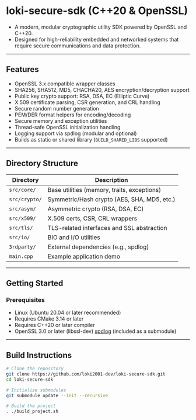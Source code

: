 # loki-secure-sdk (C++20 & OpenSSL)
- A modern, modular cryptographic utility SDK powered by OpenSSL and C++20.
- Designed for high-reliability embedded and networked systems that require secure communications and data protection.

---

## Features
- OpenSSL 3.x compatible wrapper classes
- SHA256, SHA512, MD5, CHACHA20, AES encryption/decryption support
- Public key crypto support: RSA, DSA, EC (Elliptic Curve)
- X.509 certificate parsing, CSR generation, and CRL handling
- Secure random number generation
- PEM/DER format helpers for encoding/decoding
- Secure memory and exception utilities
- Thread-safe OpenSSL initialization handling
- Logging support via spdlog (modular and optional)
- Builds as static or shared library (`BUILD_SHARED_LIBS` supported)

---

## Directory Structure

| Directory        | Description                                   |
|------------------|-----------------------------------------------|
| `src/core/`      | Base utilities (memory, traits, exceptions)   |
| `src/crypto/`    | Symmetric/Hash crypto (AES, SHA, MD5, etc.)   |
| `src/asym/`      | Asymmetric crypto (RSA, DSA, EC)              |
| `src/x509/`      | X.509 certs, CSR, CRL wrappers                |
| `src/tls/`       | TLS-related interfaces and SSL abstraction    |
| `src/io/`        | BIO and I/O utilities                         |
| `3rdparty/`      | External dependencies (e.g., spdlog)          |
| `main.cpp`       | Example application demo                      |

---

## Getting Started

### Prerequisites
- Linux (Ubuntu 20.04 or later recommended)
- Requires CMake 3.14 or later
- Requires C++20 or later compiler
- OpenSSL 3.0 or later (libssl-dev)
  [spdlog](https://github.com/gabime/spdlog) (included as a submodule)

---

## Build Instructions

```bash
# Clone the repository
git clone https://github.com/loki2001-dev/loki-secure-sdk.git
cd loki-secure-sdk

# Initialize submodules
git submodule update --init --recursive

# Build the project
. ./build_project.sh